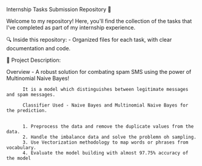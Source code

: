 Internship Tasks Submission Repository 📁

Welcome to my repository! Here, you'll find the collection of the tasks that I've completed as part of my internship experience.

🔍 Inside this repository: - Organized files for each task, with clear documentation and code.

📁 Project Description:

Overview - A robust solution for combating spam SMS using the power of Multinomial Naive Bayes!

          It is a model which distinguishes between legitimate messages and spam messages.
          
          Classifier Used - Naive Bayes and Multinomial Naive Bayes for the prediction.

          
          1. Preprocess the data and remove the duplicate values from the data.
          2. Handle the imbalance data and solve the problemn oh sampling.
          3. Use Vectorization methodology to map words or phrases from vocabulary.
          4. Evaluate the model building with almost 97.75% accuracy of the model 

